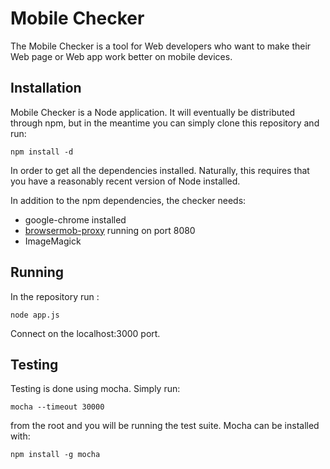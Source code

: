 # Mobile Checker

The Mobile Checker is a tool for Web developers who want to make their Web page or Web app work better on mobile devices.

## Installation

Mobile Checker is a Node application. It will eventually be distributed through npm, but in the meantime
you can simply clone this repository and run:

    npm install -d

In order to get all the dependencies installed. Naturally, this requires that you have a reasonably
recent version of Node installed.

In addition to the npm dependencies, the checker needs:

* google-chrome installed
* [browsermob-proxy](https://github.com/lightbody/browsermob-proxy/) running on port 8080
* ImageMagick

## Running

In the repository run :

    node app.js

Connect on the localhost:3000 port.

## Testing

Testing is done using mocha. Simply run:

    mocha --timeout 30000

from the root and you will be running the test suite. Mocha can be installed with:

    npm install -g mocha

